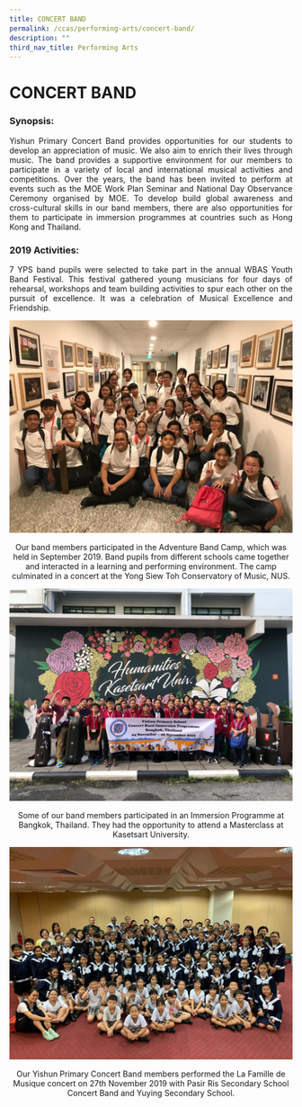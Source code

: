 ```yaml
---
title: CONCERT BAND
permalink: /ccas/performing-arts/concert-band/
description: ""
third_nav_title: Performing Arts
---
```

# CONCERT BAND

### Synopsis:

<p style="text-align: justify;">Yishun Primary Concert Band provides opportunities for our students to develop an appreciation of music. We also aim to enrich their lives through music. The band provides a supportive environment for our members to participate in a variety of local and international musical activities and competitions. Over the years, the band has been invited to perform at events such as the MOE Work Plan Seminar and National Day Observance Ceremony organised by MOE. To develop build global awareness and cross-cultural skills in our band members, there are also opportunities for them to participate in immersion programmes at countries such as Hong Kong and Thailand.  </p>

### 2019 Activities:

<p style="text-align: justify;">7 YPS band pupils were selected to take part in the annual WBAS Youth Band Festival. This festival gathered young musicians for four days of rehearsal, workshops and team building activities to spur each other on the pursuit of excellence. It was a celebration of Musical Excellence and Friendship.</p>

![](/images/CCAs/Concert%20Band/CCA_Band_2020_1.jpg)

<center>Our band members participated in the Adventure Band Camp, which was held in September 2019. Band pupils from different schools came together and interacted in a learning and performing environment. The camp culminated in a concert at the Yong Siew Toh Conservatory of Music, NUS.</center>

![](/images/CCAs/Concert%20Band/CCA_Band_2020_2.jpg)

<center>Some of our band members participated in an Immersion Programme at Bangkok, Thailand. They had the opportunity to attend a Masterclass at Kasetsart University.</center>

![](/images/CCAs/Concert%20Band/CCA_Band_2020_3.jpg)

<center>Our Yishun Primary Concert Band members performed the La Famille de Musique concert on 27th November 2019 with Pasir Ris Secondary School Concert Band and Yuying Secondary School.</center>


<center></center>


<center></center>


<center></center>


<center></center>
